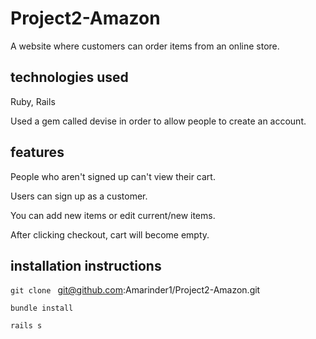 # Project2-Amazon

A website where customers can order items from an online store.

## technologies used

Ruby, Rails

Used a gem called devise in order to allow people to create an account.

## features

People who aren't signed up can't view their cart.

Users can sign up as a customer.

You can add new items or edit current/new items.

After clicking checkout, cart will become empty.

## installation instructions
`git clone ` git@github.com:Amarinder1/Project2-Amazon.git

`bundle install`

`rails s`
